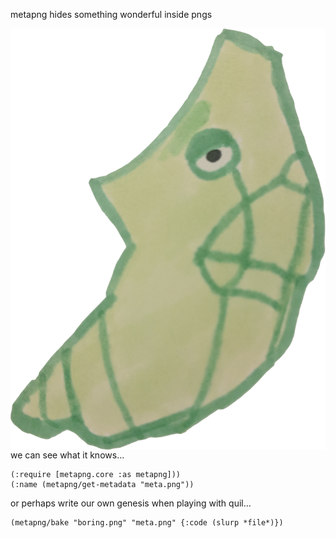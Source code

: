 metapng hides something wonderful inside pngs

<img src="meta.png" alt="metapng" title="metapng" align="right" />

we can see what it knows...

    (:require [metapng.core :as metapng]))
    (:name (metapng/get-metadata "meta.png"))

or perhaps write our own genesis when playing with quil...

    (metapng/bake "boring.png" "meta.png" {:code (slurp *file*)})
